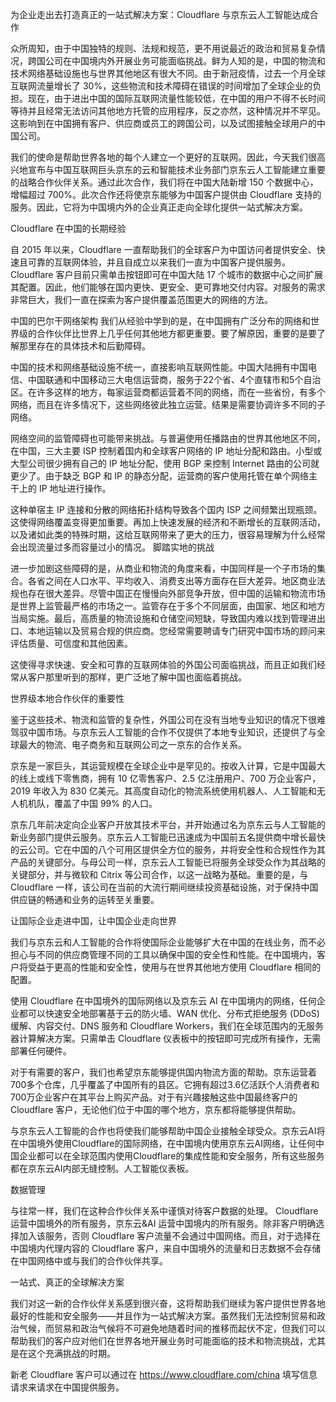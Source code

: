 为企业走出去打造真正的一站式解决方案：Cloudflare 与京东云人工智能达成合作


众所周知，由于中国独特的规则、法规和规范，更不用说最近的政治和贸易复杂情况，跨国公司在中国境内外开展业务可能面临挑战。鲜为人知的是，中国的物流和技术网络基础设施也与世界其他地区有很大不同。由于新冠疫情，过去一个月全球互联网流量增长了 30%，这些物流和技术障碍在错误的时间增加了全球企业的负担。现在，由于进出中国的国际互联网流量性能较低，在中国的用户不得不长时间等待并且经常无法访问其他地方托管的应用程序，反之亦然，这种情况并不罕见。这影响到在中国拥有客户、供应商或员工的跨国公司，以及试图接触全球用户的中国公司。


我们的使命是帮助世界各地的每个人建立一个更好的互联网。因此，今天我们很高兴地宣布与中国互联网巨头京东的云和智能技术业务部门京东云人工智能建立重要的战略合作伙伴关系。通过此次合作，我们将在中国大陆新增 150 个数据中心，增幅超过 700%。此次合作还将使京东能够为中国客户提供由 Cloudflare 支持的服务。因此，它将为中国境内外的企业真正走向全球化提供一站式解决方案。

Cloudflare 在中国的长期经验



自 2015 年以来，Cloudflare 一直帮助我们的全球客户为中国访问者提供安全、快速且可靠的互联网体验，并且自成立以来我们一直为中国客户提供服务。 Cloudflare 客户目前只需单击按钮即可在中国大陆 17 个城市的数据中心之间扩展其配置。因此，他们能够在国内更快、更安全、更可靠地交付内容。对服务的需求非常巨大，我们一直在探索为客户提供覆盖范围更大的网络的方法。

中国的巴尔干网络架构
我们从经验中学到的是，在中国拥有广泛分布的网络和世界级的合作伙伴比世界上几乎任何其他地方都更重要。要了解原因，重要的是要了解那里存在的具体技术和后勤障碍。

中国的技术和网络基础设施不统一，直接影响互联网性能。中国大陆拥有中国电信、中国联通和中国移动三大电信运营商，服务于22个省、4个直辖市和5个自治区。在许多这样的地方，每家运营商都运营着不同的网络，而在一些省份，有多个网络，而且在许多情况下，这些网络彼此独立运营。结果是需要协调许多不同的子网络。

网络空间的监管障碍也可能带来挑战。与普遍使用任播路由的世界其他地区不同，在中国，三大主要 ISP 控制着国内和全球客户网络的 IP 地址分配和路由。小型或大型公司很少拥有自己的 IP 地址分配，使用 BGP 来控制 Internet 路由的公司就更少了。由于缺乏 BGP 和 IP 的静态分配，运营商的客户使用托管在单个网络主干上的 IP 地址进行操作。

这种单宿主 IP 连接和分散的网络拓扑结构导致各个国内 ISP 之间频繁出现瓶颈。这使得网络覆盖变得更加重要。再加上快速发展的经济和不断增长的互联网活动，以及诸如此类的特殊时期，这给互联网带来了更大的压力，很容易理解为什么经常会出现流量过多而容量过小的情况。
脚踏实地的挑战

进一步加剧这些障碍的是，从商业和物流的角度来看，中国同样是一个子市场的集合。各省之间在人口水平、平均收入、消费支出等方面存在巨大差异。地区商业法规也存在很大差异。尽管中国正在慢慢向外部竞争开放，但中国的运输和物流市场是世界上监管最严格的市场之一。监管存在于多个不同层面，由国家、地区和地方当局实施。最后，高质量的物流设施和仓储空间短缺，导致国内难以找到管理进出口、本地运输以及贸易合规的供应商。您经常需要聘请专门研究中国市场的顾问来评估质量、可信度和其他因素。

这使得寻求快速、安全和可靠的互联网体验的外国公司面临挑战，而且正如我们经常从客户那里听到的那样，更广泛地了解中国也面临着挑战。

世界级本地合作伙伴的重要性

鉴于这些技术、物流和监管的复杂性，外国公司在没有当地专业知识的情况下很难驾驭中国市场。与京东云人工智能的合作不仅提供了本地专业知识，还提供了与全球最大的物流、电子商务和互联网公司之一京东的合作关系。


京东是一家巨头，其运营规模在全球企业中是罕见的。按收入计算，它是中国最大的线上或线下零售商，拥有 10 亿零售客户、2.5 亿注册用户、700 万企业客户，2019 年收入为 830 亿美元。其高度自动化的物流系统使用机器人、人工智能和无人机机队，覆盖了中国 99% 的人口。

京东几年前决定向企业客户开放其技术平台，并开始通过名为京东云与人工智能的新业务部门提供云服务。京东云人工智能已迅速成为中国前五名提供商中增长最快的云公司。它在中国的八个可用区提供全方位的服务，并将安全性和合规性作为其产品的关键部分。与母公司一样，京东云人工智能已将服务全球受众作为其战略的关键部分，并与微软和 Citrix 等公司合作，以这一战略为基础。重要的是，与 Cloudflare 一样，该公司在当前的大流行期间继续投资基础设施，对于保持中国供应链的畅通和业务的运转至关重要。


让国际企业走进中国，让中国企业走向世界

我们与京东云和人工智能的合作将使国际企业能够扩大在中国的在线业务，而不必担心与不同的供应商管理不同的工具以确保中国的安全性和性能。在中国境内，客户将受益于更高的性能和安全性，使用与在世界其他地方使用 Cloudflare 相同的配置。

使用 Cloudflare 在中国境外的国际网络以及京东云 AI 在中国境内的网络，任何企业都可以快速安全地部署基于云的防火墙、WAN 优化、分布式拒绝服务 (DDoS) 缓解、内容交付、DNS 服务和 Cloudflare Workers，我们在全球范围内的无服务器计算解决方案。只需单击 Cloudflare 仪表板中的按钮即可完成所有操作，无需部署任何硬件。

对于有需要的客户，我们也希望京东能够提供国内物流方面的帮助。京东运营着700多个仓库，几乎覆盖了中国所有的县区。它拥有超过3.6亿活跃个人消费者和700万企业客户在其平台上购买产品。对于有兴趣接触这些中国最终客户的 Cloudflare 客户，无论他们位于中国的哪个地方，京东都将能够提供帮助。

与京东云人工智能的合作也将使我们能够帮助中国企业接触全球受众。京东云AI将在中国境外使用Cloudflare的国际网络，在中国境内使用京东云AI网络，让任何中国企业都可以在全球范围内使用Cloudflare的集成性能和安全服务，所有这些服务都在京东云AI内部无缝控制。人工智能仪表板。

数据管理

与往常一样，我们在这种合作伙伴关系中谨慎对待客户数据的处理。 Cloudflare 运营中国境外的所有服务，京东云&AI 运营中国境内的所有服务。除非客户明确选择加入该服务，否则 Cloudflare 客户流量不会通过中国网络。而且，对于选择在中国境内代理内容的 Cloudflare 客户，来自中国境外的流量和日志数据不会存储在中国网络中或与我们的合作伙伴共享。


一站式、真正的全球解决方案

我们对这一新的合作伙伴关系感到很兴奋，这将帮助我们继续为客户提供世界各地最好的性能和安全服务——并且作为一站式解决方案。虽然我们无法控制贸易和政治气候，而贸易和政治气候将不可避免地随着时间的推移而起伏不定，但我们可以帮助我们的客户应对他们在世界各地开展业务时可能面临的技术和物流挑战，尤其是在这个充满挑战的时期。

新老 Cloudflare 客户可以通过在 https://www.cloudflare.com/china 填写信息请求来请求在中国提供服务。






